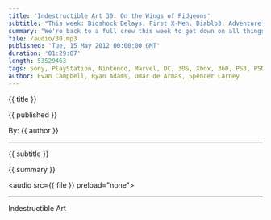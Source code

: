 ```yaml
---
title: 'Indestructible Art 30: On the Wings of Pidgeons'
subtitle: "This week: Bioshock Delays. First X-Men. Diablo3. Adventure Time 3DS. Green Arrow on TV. New 3DS this year? Batman Court of Owls. Fullbright's Gone Home. Thanos dissected. MINECRAFT. Book and Game Mini-Reviews. 'Listener' Question."
summary: "We're back to a full crew this week to get down on all things Comics and Video Games. Bioshock Infinite is getting pushed to next year and Omar and Ryan are pretty bummed. Marvel teases The First X-Men. Diablo 3 is coming out this week and it sounds like the crew is pretty excited to play it. Adventure Time the video game! Its going to be awesome.  No question there. Omar and Ryan don't agree with Evan that there will be a new 3DS this year. Omar is excited for Fullbright's upcoming game Gone Home. Ryan and Spencer review some new book they got this week.  Evan and Omar chat about Minecraft and Starhawk, and Ryan makes up a 'Listener' question that causes some debate amongst the crew."
file: /audio/30.mp3
published: 'Tue, 15 May 2012 00:00:00 GMT'
duration: '01:29:07'
length: 53529463
tags: Sony, PlayStation, Nintendo, Marvel, DC, 3DS, Xbox, 360, PS3, PSN, XBLA, Video Games, Comics, Games, Indestructible Art, Avengers, Bioshock, Adventure TIme, Xmen, Diablo 3, Green Arrow, Night of Owls, FullBright, Thanos, Minecraft, Dan the Unharmable
author: Evan Campbell, Ryan Adams, Omar de Armas, Spencer Carney
---
```


<p class='postTitle'>{{ title }}</p>
<p class='postPublished'>{{ published }}</p>
<p class='postAuthor'>By: {{ author }}</p>
<hr>
{{ subtitle }}  
  
{{ summary }}  

<audio src={{ file }} preload="none"></audio>

- - -
Indestructible Art

